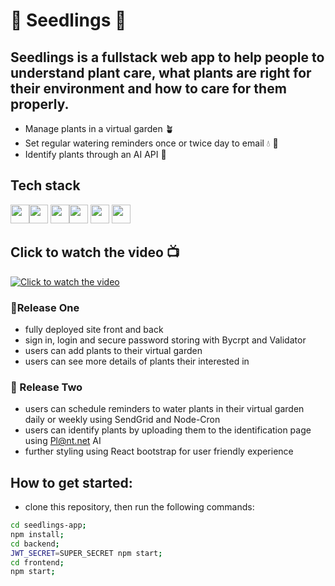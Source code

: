 #  &#127793; Seedlings &#127793;

## Seedlings is a fullstack web app to help people to understand plant care, what plants are right for their environment and how to care for them properly.

* Manage plants in a virtual garden &#129716;
* Set regular watering reminders once or twice day to email &#128167; &#128231;
* Identify plants through an AI API &#128270;

## Tech stack

<img height="30" src="https://img.shields.io/badge/react-%2320232a.svg?style=for-the-badge&logo=react&logoColor=%2361DAFB" /><img height="30" src="https://img.shields.io/badge/Postman-FF6C37?style=for-the-badge&logo=postman&logoColor=white" /> <img height="30" src="https://img.shields.io/badge/express.js-%23404d59.svg?style=for-the-badge&logo=express&logoColor=%2361DAFB" /><img height="30" src="https://img.shields.io/badge/MongoDB-%234ea94b.svg?style=for-the-badge&logo=mongodb&logoColor=white" /> <img height="30" src="https://img.shields.io/badge/-jest-%23C21325?style=for-the-badge&logo=jest&logoColor=white" />
<img height="30" src="https://img.shields.io/badge/bootstrap-%23563D7C.svg?style=for-the-badge&logo=bootstrap&logoColor=white" />

## Click to watch the video &#128250;

[![Click to watch the video](https://img.youtube.com/vi/hqxkKwOtp-U/maxresdefault.jpg)](https://youtu.be/hqxkKwOtp-U)



### &#127793;Release One

- fully deployed site front and back
- sign in, login and secure password storing with Bycrpt and Validator
- users can add plants to their virtual garden
- users can see more details of plants their interested in

### &#127793; Release Two

- users can schedule reminders to water plants in their virtual garden daily or weekly using SendGrid and Node-Cron
- users can identify plants by uploading them to the identification page using Pl@nt.net AI
- further styling using React bootstrap for user friendly experience


## How to get started:

* clone this repository, then run the following commands:

```bash
cd seedlings-app;
npm install;
cd backend;
JWT_SECRET=SUPER_SECRET npm start;
cd frontend;
npm start;
```
